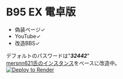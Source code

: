 # B95 EX 電卓版  

- 偽装ページ✓  
- YouTube✓
- 改造BBS✓

デフォルトのパスワードは"***32442***"  
[mersnn621氏のインスタンス](https://github.com/mersnn621/yuki-bbs)をベースに改造中。  
<a href="https://render.com/deploy?repo=[https://github.com/beta9514/B95_ex](https://github.com/beta9514/Yuki-YouTube-slim-calculator)">
<img src="https://render.com/images/deploy-to-render-button.svg" alt="Deploy to Render">
</a>
